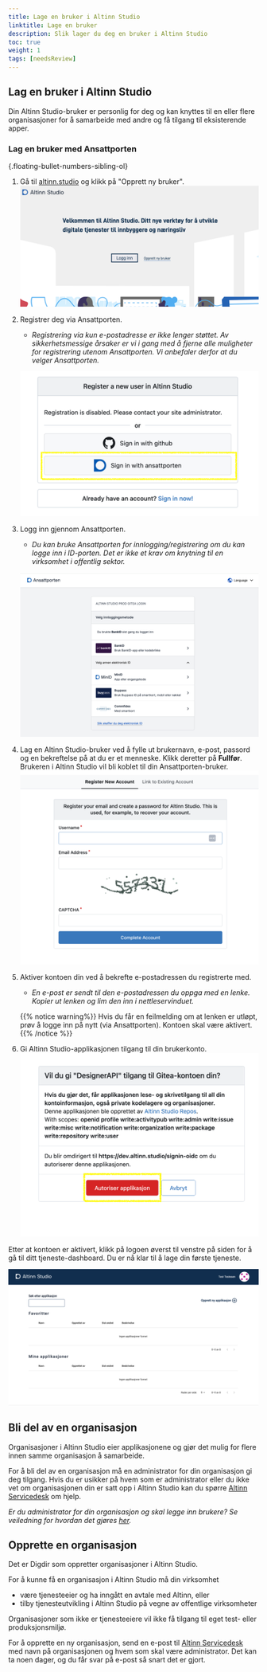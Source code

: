 ```yaml
---
title: Lage en bruker i Altinn Studio
linktitle: Lage en bruker
description: Slik lager du deg en bruker i Altinn Studio
toc: true
weight: 1
tags: [needsReview]
---
```


## Lag en bruker i Altinn Studio

Din Altinn Studio-bruker er personlig for deg og kan knyttes til en eller flere organisasjoner for å samarbeide med andre og få tilgang til eksisterende apper.

### Lag en bruker med Ansattporten
{.floating-bullet-numbers-sibling-ol}

1. Gå til [altinn.studio](https://altinn.studio) og klikk på "Opprett ny  bruker".
   ![Innlogging](./velkommen.png "Velkommen")

2. Registrer deg via Ansattporten.
   - *Registrering via kun e-postadresse er ikke lenger støttet. Av sikkerhetsmessige årsaker er vi i gang med å fjerne
      alle muligheter for registrering utenom Ansattporten. Vi anbefaler derfor at du velger Ansattporten.*

   ![Registrer via Ansattporten](./register-user.png "Registrer via Ansattporten")

3. Logg inn gjennom Ansattporten.
   - *Du kan bruke Ansattporten for innlogging/registrering om du kan logge inn i ID-porten. Det er ikke et krav om knytning
      til en virksomhet i offentlig sektor.*

   ![Ansattporten innlogging](./ansattporten.png "Ansattporten innlogging")


4. Lag en Altinn Studio-bruker ved å fylle ut brukernavn, e-post, passord og en bekreftelse på at du er et menneske. Klikk deretter på **Fullfør**.
   Brukeren i Altinn Studio vil bli koblet til din Ansattporten-bruker.
   ![Registrer ditt brukernavn i Altinn Studio](./register-new-gitea-user.png "Registrer ditt brukernavn i Altinn Studio")

5. Aktiver kontoen din ved å bekrefte e-postadressen du registrerte med.
   - *En e-post er sendt til den e-postadressen du oppga med en lenke. Kopier ut lenken og lim den inn i nettleservinduet.*

   {{% notice warning%}}
   Hvis du får en feilmelding om at lenken er utløpt, prøv å logge inn på nytt (via Ansattporten). Kontoen skal være aktivert.
   {{% /notice %}}

6. Gi Altinn Studio-applikasjonen tilgang til din brukerkonto.
   ![Gi Altinn Studio-applikasjonen tilgang til din brukerkonto](./authorize-application.png "Gi Altinn Studio-applikasjonen tilgang til din brukerkonto")

Etter at kontoen er aktivert, klikk på logoen øverst til venstre på siden for å gå til ditt tjeneste-dashboard.
Du er nå klar til å lage din første tjeneste.

![Tjeneste-dashboard ved første innlogging](./empty-dashboard.png?width=500 "Tjeneste-dashboard ved første innlogging")

## Bli del av en organisasjon

Organisasjoner i Altinn Studio eier applikasjonene og gjør det mulig for flere innen samme organisasjon å samarbeide.

For å bli del av en organisasjon må en administrator for din organisasjon gi deg tilgang.
Hvis du er usikker på hvem som er administrator eller du ikke vet om organisasjonen din er satt opp i Altinn Studio
kan du spørre [Altinn Servicedesk](mailto:tjenesteeier@altinn.no) om hjelp.

_Er du administrator for din organisasjon og skal legge inn brukere? Se veiledning for hvordan det gjøres [her](/nb/altinn-studio/v8/guides/administration/access-management/studio/)._

## Opprette en organisasjon

Det er Digdir som oppretter organisasjoner i Altinn Studio.

For å kunne få en organisasjon i Altinn Studio må din virksomhet

- være tjenesteeier og ha inngått en avtale med Altinn, eller
- tilby tjenesteutvikling i Altinn Studio på vegne av offentlige virksomheter

Organisasjoner som ikke er tjenesteeiere vil ikke få tilgang til eget test- eller produksjonsmiljø. 

For å opprette en ny organisasjon, send en e-post til [Altinn Servicedesk](mailto:tjenesteeier@altinn.no) med navn på organisasjonen og hvem som skal være administrator.
Det kan ta noen dager, og du får svar på e-post så snart det er gjort.
